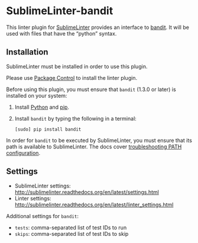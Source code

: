 SublimeLinter-bandit
====================

This linter plugin for [SublimeLinter](https://github.com/SublimeLinter/SublimeLinter) provides an interface to [bandit](https://wiki.openstack.org/wiki/Security/Projects/Bandit). It will be used with files that have the “python” syntax.

## Installation
SublimeLinter must be installed in order to use this plugin. 

Please use [Package Control](https://packagecontrol.io) to install the linter plugin.

Before using this plugin, you must ensure that `bandit` (1.3.0 or later) is installed on your system:

1. Install [Python](http://python.org/download/) and [pip](http://www.pip-installer.org/en/latest/installing.html).

1. Install `bandit` by typing the following in a terminal:
   ```
   [sudo] pip install bandit
   ```


In order for `bandit` to be executed by SublimeLinter, you must ensure that its path is available to SublimeLinter. The docs cover [troubleshooting PATH configuration](http://sublimelinter.readthedocs.io/en/latest/troubleshooting.html#finding-a-linter-executable).


## Settings
- SublimeLinter settings: http://sublimelinter.readthedocs.org/en/latest/settings.html
- Linter settings: http://sublimelinter.readthedocs.org/en/latest/linter_settings.html

Additional settings for `bandit`:

- `tests`: comma-separated list of test IDs to run
- `skips`: comma-separated list of test IDs to skip
